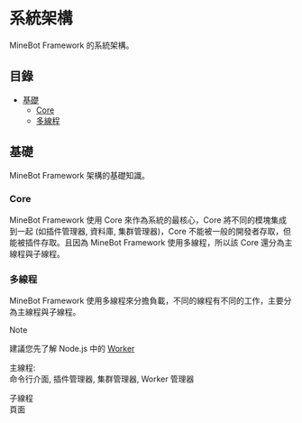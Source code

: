 # 系統架構
MineBot Framework 的系統架構。

## 目錄
* [基礎](#基礎)
  * [Core](#core) 
  * [多線程](#多線程)

## 基礎
MineBot Framework 架構的基礎知識。

### Core
MineBot Framework 使用 Core 來作為系統的最核心，Core 將不同的模塊集成到一起 (如插件管理器, 資料庫, 集群管理器)，Core 不能被一般的開發者存取，但能被插件存取。且因為 MineBot Framework 使用多線程，所以該 Core 還分為主線程與子線程。

### 多線程
MineBot Framework 使用多線程來分擔負載，不同的線程有不同的工作，主要分為主線程與子線程。

> [!NOTE]
> 建議您先了解 Node.js 中的 [Worker](https://nodejs.org/api/worker_threads.html)

主線程:<br>
命令行介面, 插件管理器, 集群管理器, Worker 管理器

子線程<br>
頁面
